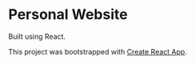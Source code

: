 # Personal Website

Built using React.

This project was bootstrapped with [Create React App](https://github.com/facebook/create-react-app).
